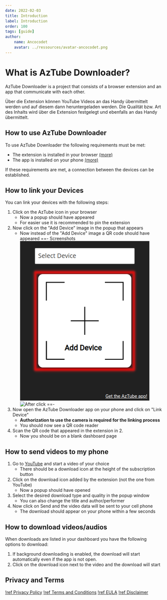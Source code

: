 ```yaml
---
date: 2022-02-03
title: Introduction
label: Introduction
order: 100
tags: [guide]
author: 
    name: Ancocodet
    avatar: ../ressources/avatar-ancocodet.png
---
```


# What is AzTube Downloader?

AzTube Downloader is a project that consists of a browser extension and an app that communicate with each other.

Über die Extension können YouTube Videos an das Handy übermittelt werden und auf diesem dann heruntergeladen werden. Die Qualität bzw. Art des Inhalts wird über die Extension festgelegt und ebenfalls an das Handy übermittelt.

## How to use AzTube Downloader

To use AzTube Downloader the following requirements must be met:

- The extension is installed in your browser [(more)](installation.md#extension-installation)
- The app is installed on your phone [(more)](installation.md#app-installation)

If these requirements are met, a connection between the devices can be established.

## How to link your Devices

You can link your devices with the following steps:

1. Click on the AzTube icon in your browser
    - Now a popup should have appeared
    - For easier use it is recommended to pin the extension
2. Now click on the "Add Device" image in the popup that appears
    - Now instead of the "Add Device" image a QR code should have appeared
    ==- Screenshots
    ![Add Device Region](../ressources/add-device-region.png "Click on that region")
    ![After click](../ressources/generate-code.png "After click code should appear")
    ==-
3. Now open the AzTube Downloader app on your phone and click on "Link Device"
    - **Authorization to use the camera is required for the linking process**
    - You should now see a QR code reader
4. Scan the QR code that appeared in the extension in 2.
    - Now you should be on a blank dashboard page

## How to send videos to my phone

1. Go to [YouTube](https://youtube.com) and start a video of your choice
    - There should be a download icon at the height of the subscription button
2. Click on the download icon added by the extension (not the one from YouTube)
    - Now a popup should have opened
3. Select the desired download type and quality in the popup window
    - You can also change the title and author/performer
4. Now click on Send and the video data will be sent to your cell phone
    - The download should appear on your phone within a few seconds

## How to download videos/audios

When downloads are listed in your dashboard you have the following options to download:

1. If background downloading is enabled, the download will start automatically even if the app is not open.
2. Click on the download icon next to the video and the download will start

## Privacy and Terms

[!ref Privacy Policy](https://www.app-privacy-policy.com/live.php?token=P9NeOQEHYtWddG2NKYCpn61Lp2CSOGVj)
[!ref Terms and Conditions](https://www.app-privacy-policy.com/live.php?token=hYXz1idDYexlrASbTrUfbMl8XRrDjrTh)
[!ref EULA](https://www.app-privacy-policy.com/live.php?token=ctGZzNqNeyBfWm7IuE2VQqTLG3mEWCYd)
[!ref Disclaimer](https://www.app-privacy-policy.com/live.php?token=qIHA3H1ZmShfrN3i4xcNnt0LZ3GkjI73)